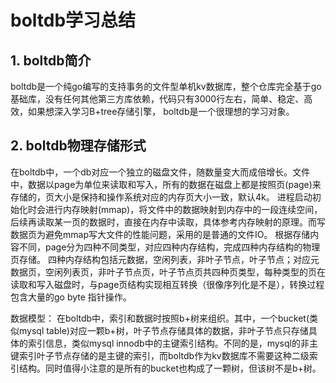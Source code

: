 # boltdb学习总结

## 1. boltdb简介

boltdb是一个纯go编写的支持事务的文件型单机kv数据库，整个仓库完全基于go基础库，没有任何其他第三方库依赖，代码只有3000行左右，简单、稳定、高效，如果想深入学习B+tree存储引擎，
boltdb是一个很理想的学习对象。

## 2. boltdb物理存储形式

在boltdb中，一个db对应一个独立的磁盘文件，随数量变大而成倍增长。文件中，数据以page为单位来读取和写入，所有的数据在磁盘上都是按照页(page)来存储的，页大小是保持和操作系统对应的内存页大小一致，默认4k。
进程启动初始化时会进行内存映射(mmap)，将文件中的数据映射到内存中的一段连续空间，后续再读取某一页的数据时，直接在内存中读取，具体参考内存映射的原理。而写数据页为避免mmap写大文件的性能问题，采用的是普通的文件IO。
根据存储内容不同，page分为四种不同类型，对应四种内存结构，完成四种内存结构的物理页存储。
四种内存结构包括元数据，空闲列表，非叶子节点，叶子节点；对应元数据页，空闲列表页，非叶子节点页，叶子节点页共四种页类型，每种类型的页在读取和写入磁盘时，与page页结构实现相互转换（很像序列化是不是），转换过程包含大量的go byte 指针操作。

数据模型：
在boltdb中，索引和数据时按照b+树来组织。其中，一个bucket(类似mysql table)对应一颗b+树，叶子节点存储具体的数据，非叶子节点只存储具体的索引信息，类似mysql innodb中的主键索引结构。不同的是，mysql的非主键索引叶子节点存储的是主键的索引，而boltdb作为kv数据库不需要这种二级索引结构。同时值得小注意的是所有的bucket也构成了一颗树，但该树不是b+树。

